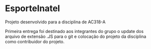 # EsporteInatel
Projeto desenvolvido para a disciplina de AC318-A

Primeira entrega foi destinado aos integrantes do grupo o update dos arquivo de extensão .JS para o git e colocação do projeto da disciplina como contribuidor do projeto.
